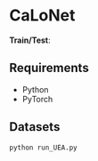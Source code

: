 # CaLoNet
**Train/Test**:

## Requirements
* Python 
* PyTorch 

## Datasets

```bash
python run_UEA.py
```
